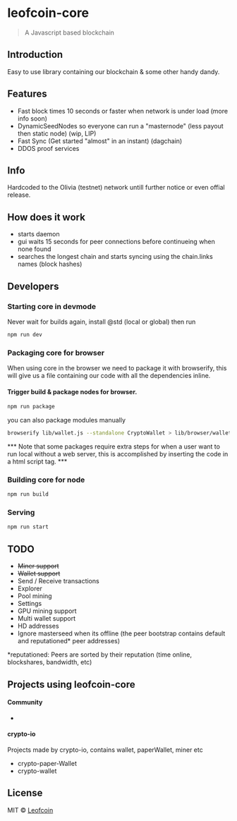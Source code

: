 # leofcoin-core
> A Javascript based blockchain

## Introduction
Easy to use library containing our blockchain & some other handy dandy.

## Features 
- Fast block times 10 seconds or faster when network is under load (more info soon)
- DynamicSeedNodes so everyone can run a "masternode" (less payout then static node) (wip, LIP)
- Fast Sync (Get started "almost" in an instant) (dagchain)
- DDOS proof services

## Info
Hardcoded to the Olivia (testnet) network untill further notice or even offial release.

## How does it work
- starts daemon
- gui waits 15 seconds for peer connections before continueing when none found
- searches the longest chain and starts syncing using the chain.links names (block hashes)

## Developers
### Starting core in devmode
Never wait for builds again,
install @std (local or global)
then run 
```sh
npm run dev
```
### Packaging core for browser
When using core in the browser we need to package it with browserify, 
this will give us a file containing our code with all the dependencies inline.

#### Trigger build & package nodes for browser.
```sh
npm run package
```
you can also package modules manually
```sh
browserify lib/wallet.js --standalone CryptoWallet > lib/browser/wallet.js
```

*** Note that some packages require extra steps for when a user want to run local without a web server, this is accomplished by inserting the code in a html script tag. ***

### Building core for node
```sh
npm run build
```

### Serving
```sh
npm run start
```

## TODO
- ~~Miner support~~
- ~~Wallet support~~
- Send / Receive transactions
- Explorer
- Pool mining
- Settings
- GPU mining support
- Multi wallet support
- HD addresses
- Ignore masterseed when its offline (the peer bootstrap contains default and reputationed* peer addresses)


\*reputationed: Peers are sorted by their reputation (time online, blockshares, bandwidth, etc)


## Projects using leofcoin-core

#### Community
-

#### crypto-io
Projects made by crypto-io, contains wallet, paperWallet, miner etc

- crypto-paper-Wallet
- crypto-wallet

## License

MIT © [Leofcoin](https://github.com/leofcoin)
